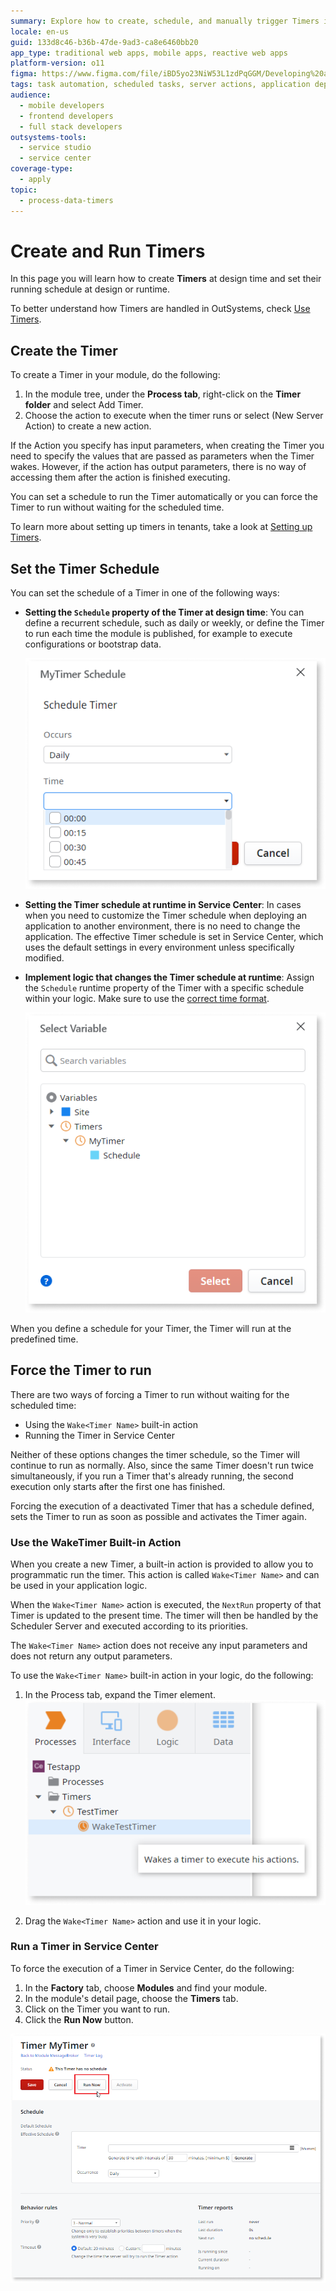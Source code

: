 ```yaml
---
summary: Explore how to create, schedule, and manually trigger Timers in OutSystems 11 (O11) for efficient task automation.
locale: en-us
guid: 133d8c46-b36b-47de-9ad3-ca8e6460bb20
app_type: traditional web apps, mobile apps, reactive web apps
platform-version: o11
figma: https://www.figma.com/file/iBD5yo23NiW53L1zdPqGGM/Developing%20an%20Application?node-id=279:1
tags: task automation, scheduled tasks, server actions, application deployment, process automation
audience:
  - mobile developers
  - frontend developers
  - full stack developers
outsystems-tools:
  - service studio
  - service center
coverage-type:
  - apply
topic:
  - process-data-timers
---
```


# Create and Run Timers

In this page you will learn how to create **Timers** at design time and set their running schedule at design or runtime.

To better understand how Timers are handled in OutSystems, check [Use Timers](intro.md).

## Create the Timer

To create a Timer in your module, do the following:

1. In the module tree, under the **Process tab**, right-click on the **Timer folder** and select Add Timer.
1. Choose the action to execute when the timer runs or select (New Server Action) to create a new action.

If the Action you specify has input parameters, when creating the Timer you need to specify the values that are passed as parameters when the Timer wakes. However, if the action has output parameters, there is no way of accessing them after the action is finished executing.

You can set a schedule to run the Timer automatically or you can force the Timer to run without waiting for the scheduled time.

To learn more about setting up timers in tenants, take a look at [Setting up Timers](https://success.outsystems.com/documentation/how_to_guides/development/how_to_build_a_multi_tenant_application/#setting-up-timers).

## Set the Timer Schedule

You can set the schedule of a Timer in one of the following ways:

* **Setting the `Schedule` property of the Timer at design time**: You can define a recurrent schedule, such as daily or weekly, or define the Timer to run each time the module is published, for example to execute configurations or bootstrap data.

    ![Screenshot showing how to set the schedule property of a Timer in OutSystems](images/timer-schedule-property-ss.png "Setting the Schedule Property of the Timer")

* **Setting the Timer schedule at runtime in Service Center**: In cases when you need to customize the Timer schedule when deploying an application to another environment, there is no need to change the application. The effective Timer schedule is set in Service Center, which uses the default settings in every environment unless specifically modified.

* **Implement logic that changes the Timer schedule at runtime**: Assign the `Schedule` runtime property of the Timer with a specific schedule within your logic. Make sure to use the [correct time format](../../ref/lang/auto/class-timer.md#runtime-properties).  

    ![Screenshot demonstrating the implementation of logic to change a Timer's schedule at runtime in OutSystems](images/timer-implement-logic-ss.png "Implementing Logic to Change Timer Schedule")

When you define a schedule for your Timer, the Timer will run at the predefined time.


## Force the Timer to run

There are two ways of forcing a Timer to run without waiting for the scheduled time:

* Using the `Wake<Timer Name>` built-in action
* Running the Timer in Service Center

Neither of these options changes the timer schedule, so the Timer will continue to run as normally. Also, since the same Timer doesn't run twice simultaneously, if you run a Timer that's already running, the second execution only starts after the first one has finished.

<div class="info" markdown="1">

Forcing the execution of a deactivated Timer that has a schedule defined, sets the Timer to run as soon as possible and activates the Timer again.

</div>

### Use the WakeTimer Built-in Action

When you create a new Timer, a built-in action is provided to allow you to programmatic run the timer. This action is called `Wake<Timer Name>` and can be used in your application logic.

When the `Wake<Timer Name>` action is executed, the `NextRun` property of that Timer is updated to the present time. The timer will then be handled by the Scheduler Server and executed according to its priorities.

The `Wake<Timer Name>` action does not receive any input parameters and does not return any output parameters.

To use the `Wake<Timer Name>` built-in action in your logic, do the following:

1. In the Process tab, expand the Timer element.
    ![Screenshot illustrating how to use the WakeTimer built-in action in OutSystems](images/wake-timer-ss.png "Using the WakeTimer Built-in Action")

1. Drag the `Wake<Timer Name>` action and use it in your logic.



### Run a Timer in Service Center

To force the execution of a Timer in Service Center, do the following:

1. In the **Factory** tab, choose **Modules** and find your module.
1. In the module's detail page, choose the **Timers** tab.
1. Click on the Timer you want to run.
1. Click the **Run Now** button.

![Screenshot depicting the process of forcing a Timer to run in the Service Center of OutSystems](images/timer-create-run-sc.png "Running a Timer in Service Center")

